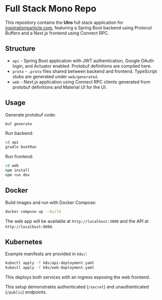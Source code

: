 # Full Stack Mono Repo

This repository contains the **Utro** full stack application for [inspirationparticle.com](https://inspirationparticle.com), featuring a Spring Boot backend using Protocol Buffers and a Next.js frontend using Connect RPC.

## Structure

- `api` - Spring Boot application with JWT authentication, Google OAuth login, and Actuator enabled. Protobuf definitions are compiled here.
- `proto` - `.proto` files shared between backend and frontend. TypeScript stubs are generated under `web/generated`.
- `web` - Next.js application using Connect RPC clients generated from protobuf definitions and Material UI for the UI.

## Usage

Generate protobuf code:

```bash
buf generate
```

Run backend:

```bash
cd api
gradle bootRun
```

Run frontend:

```bash
cd web
npm install
npm run dev
```

## Docker

Build images and run with Docker Compose:

```bash
docker compose up --build
```

The web app will be available at `http://localhost:3000` and the API at `http://localhost:8080`.

## Kubernetes

Example manifests are provided in `k8s/`:

```bash
kubectl apply -f k8s/api-deployment.yaml
kubectl apply -f k8s/web-deployment.yaml
```

This deploys both services with an ingress exposing the web frontend.

This setup demonstrates authenticated (`/secret`) and unauthenticated (`/public`) endpoints.
